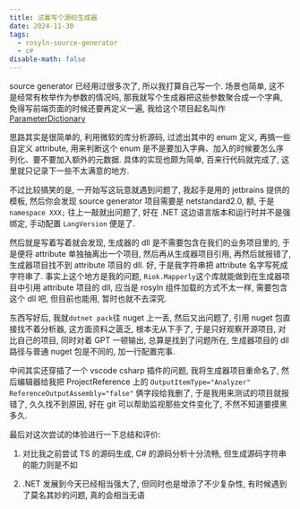 ```yaml
---
title: 试着写个源码生成器
date: 2024-11-30
tags: 
  - rosyln-source-generator
  - c#
disable-math: false
---
```


source generator 已经用过很多次了, 所以我打算自己写一个. 场景也简单, 这不是经常有枚举作为参数的情况吗,
那我就写个生成器把这些参数聚合成一个字典, 免得写前端页面的时候还要再定义一遍, 我给这个项目起名叫作
[ParameterDictionary](https://www.nuget.org/profiles/OALY2000)

思路其实是很简单的, 利用微软的库分析源码, 过滤出其中的 enum 定义, 再搞一些自定义 attribute, 用来判断这个 enum
是不是要加入字典、加入的时候要怎么序列化、要不要加入额外的元数据. 具体的实现也颇为简单, 百来行代码就完成了,
这里就只记录下一些不太满意的地方.

不过比较搞笑的是, 一开始写这玩意就遇到问题了, 我起手是用的 jetbrains 提供的模板, 然后你会发现 source generator 项目需要是 netstandard2.0,
额, 于是 `namespace XXX;` 往上一敲就出问题了, 好在 .NET 这边语言版本和运行时并不是强绑定, 手动配置 `LangVersion` 便是了.

然后就是写着写着就会发现, 生成器的 dll 是不需要包含在我们的业务项目里的, 于是便将 attribute 单独抽离出一个项目, 然后再从生成器项目引用,
再然后就报错了, 生成器项目找不到 attribute 项目的 dll. 好, 于是我字符串把 attribute 名字写死成字符串了. 事实上这个地方是我的问题,
`Riok.Mapperly`这个库就能做到在生成器项目中引用 attribute 项目的 dll, 应当是 rosyln 组件加载的方式不太一样, 需要包含这个 dll 吧,
但目前也能用, 暂时也就不去深究.

东西写好后, 我就`dotnet pack`往 nuget 上一丢, 然后又出问题了, 引用 nuget 包直接找不着分析器, 这方面资料之匮乏, 根本无从下手了,
于是只好观察开源项目, 对比自己的项目, 同时对着 GPT 一顿输出, 总算是找到了问题所在, 生成器项目的 dll 路径与普通 nuget 包是不同的,
加一行配置完事.

中间其实还穿插了一个 vscode csharp 插件的问题, 我将生成器项目重命名了, 然后编辑器给我把 ProjectReference 上的
`OutputItemType="Analyzer" ReferenceOutputAssembly="false"` 俩字段给我删了, 于是我用来测试的项目就报错了, 久久找不到原因, 好在 git
可以帮助监视那些文件变化了, 不然不知道要摸黑多久.

最后对这次尝试的体验进行一下总结和评价:

1. 对比我之前尝试 TS 的源码生成, C# 的源码分析十分流畅, 但生成源码字符串的能力则是不如

2. .NET 发展到今天已经相当强大了, 但同时也是增添了不少复杂性, 有时候遇到了莫名其妙的问题, 真的会相当无语
